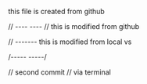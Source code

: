 this file is created from github

// ----     ---- // 
this is modified from github 

// -------
this is modified from local vs 

/-----  -----/

// second commit // via terminal